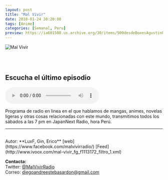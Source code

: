 ```yaml
---
layout: post
title: "Mal Vivir"
date: 2018-01-24 20:20:08
tags: [Anime]
categories: [Semanal, Peru]
preview: https://ia601508.us.archive.org/30/items/500desdeBoxesAgustinPalmeiro/300Mal%20vivir%20-%20Diego%20E.S..jpg
---
```


![Mal Vivir](https://ia801508.us.archive.org/30/items/500desdeBoxesAgustinPalmeiro/500Mal%20vivir%20-%20Diego%20E.S..jpg)

<br/>
<br/>

## Escucha el último episodio

<!--reproductor-feed=http://www.ivoox.com/mal-vivir_fg_f1113172_filtro_1.xml-->
<!--reproductor-start-->
<audio id="audio" preload="auto" controls="" src="http://www.ivoox.com/mal-vivir-2t-122-kono-manga-ga-sugoi_mf_25377073_feed_1.mp3"></audio>
<!--reproductor-end-->

Programa de radio en linea en el que hablamos de mangas, animes, novelas ligeras y otras cosas relacionadas con este mundo, transmitimos todos los sábados a las 7 pm en JapanNext Radio, hora Perú.  

_ _ _
<br>
Autor: **LuxF, Gin, Erico**  
[web](https://www.facebook.com/malvivirradio/)  
[Feed](http://www.ivoox.com/mal-vivir_fg_f1113172_filtro_1.xml)  


**Contacta:**  
Twitter: [@MalVivirRadio](https://twitter.com/MalVivirRadio)  
Correo: [diegoandreestebasardon@gmail.com](mailto:diegoandreestebasardon@gmail.com)  

